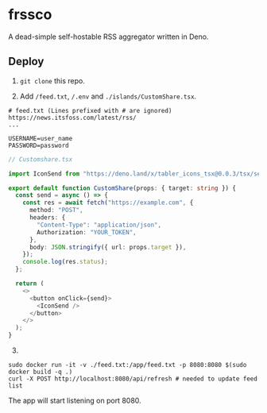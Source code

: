 # frssco

A dead-simple self-hostable RSS aggregator written in Deno.

## Deploy

1. `git clone` this repo.

2. Add `/feed.txt`, `/.env` and `./islands/CustomShare.tsx`.

```
# feed.txt (Lines prefixed with # are ignored)
https://news.itsfoss.com/latest/rss/
...
```

```
USERNAME=user_name
PASSWORD=password
```

```ts
// Customshare.tsx

import IconSend from "https://deno.land/x/tabler_icons_tsx@0.0.3/tsx/send.tsx";

export default function CustomShare(props: { target: string }) {
  const send = async () => {
    const res = await fetch("https://example.com", {
      method: "POST",
      headers: {
        "Content-Type": "application/json",
        Authorization: "YOUR_TOKEN",
      },
      body: JSON.stringify({ url: props.target }),
    });
    console.log(res.status);
  };

  return (
    <>
      <button onClick={send}>
        <IconSend />
      </button>
    </>
  );
}
```

3.

```
sudo docker run -it -v ./feed.txt:/app/feed.txt -p 8080:8080 $(sudo docker build -q .)
curl -X POST http://localhost:8080/api/refresh # needed to update feed list
```

The app will start listening on port 8080.
